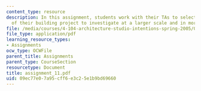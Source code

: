```yaml
---
content_type: resource
description: In this assignment, students work with their TAs to select specific areas
  of their building project to investigate at a larger scale and in more detail.
file: /media/courses/4-104-architecture-studio-intentions-spring-2005/09ec77e07a95cff6e3c25e1b9bd69660_assignment_11.pdf
file_type: application/pdf
learning_resource_types:
- Assignments
ocw_type: OCWFile
parent_title: Assignments
parent_type: CourseSection
resourcetype: Document
title: assignment_11.pdf
uid: 09ec77e0-7a95-cff6-e3c2-5e1b9bd69660
---
```

